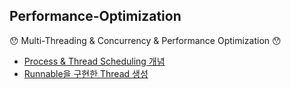 ## Performance-Optimization
😯 Multi-Threading & Concurrency & Performance Optimization 😯

- [Process & Thread Scheduling 개념](https://github.com/spacedustz/Performance-Optimization/blob/main/Description/Thread/Basic.md)
- [Runnable을 구현한 Thread 생성](https://github.com/spacedustz/Performance-Optimization/blob/main/Description/Thread/Create.md)
